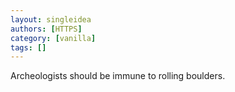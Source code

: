 ```yaml
---
layout: singleidea
authors: [HTTPS]
category: [vanilla]
tags: []
---
```

Archeologists should be immune to rolling boulders.
